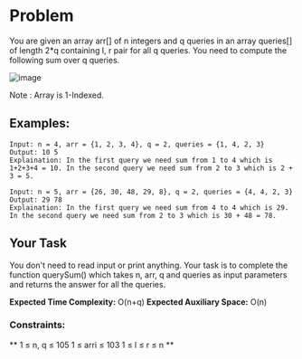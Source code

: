 # Problem
You are given an array arr[] of n integers and q queries in an array queries[] of length 2*q containing l, r pair for all q queries. You need to compute the following sum over q queries.

![image](https://github.com/user-attachments/assets/788d7f1e-f7ef-42f5-ae9d-b4366c7fa0ac)

Note : Array is 1-Indexed.

## Examples:

```
Input: n = 4, arr = {1, 2, 3, 4}, q = 2, queries = {1, 4, 2, 3}
Output: 10 5
Explaination: In the first query we need sum from 1 to 4 which is 1+2+3+4 = 10. In the second query we need sum from 2 to 3 which is 2 + 3 = 5.
```
```
Input: n = 5, arr = {26, 30, 48, 29, 8}, q = 2, queries = {4, 4, 2, 3}
Output: 29 78
Explaination: In the first query we need sum from 4 to 4 which is 29. In the second query we need sum from 2 to 3 which is 30 + 48 = 78.
```

## Your Task
You don't need to read input or print anything. Your task is to complete the function querySum() which takes n, arr, q and queries as input parameters and returns the answer for all the queries.

**Expected Time Complexity:** O(n+q)
**Expected Auxiliary Space:** O(n)

### Constraints:
**
1 ≤ n, q ≤ 105
1 ≤ arri ≤ 103
1 ≤ l ≤ r ≤ n
**
